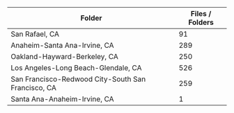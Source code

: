 | Folder                                             |   Files / Folders |
|----------------------------------------------------|-------------------|
| San Rafael, CA                                     |                91 |
| Anaheim-Santa Ana-Irvine, CA                       |               289 |
| Oakland-Hayward-Berkeley, CA                       |               250 |
| Los Angeles-Long Beach-Glendale, CA                |               526 |
| San Francisco-Redwood City-South San Francisco, CA |               259 |
| Santa Ana-Anaheim-Irvine, CA                       |                 1 |